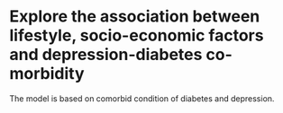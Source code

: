 # Explore the association between lifestyle, socio-economic factors and depression-diabetes co-morbidity

The model is based on comorbid condition of diabetes and depression.
